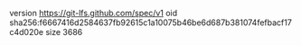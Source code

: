 version https://git-lfs.github.com/spec/v1
oid sha256:f6667416d2584637fb92615c1a10075b46be6d687b381074fefbacf17c4d020e
size 3686
